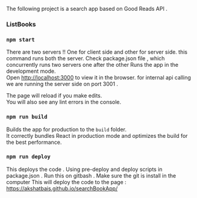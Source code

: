 The following project is a search app based on Good Reads API .



### ListBooks

### `npm start`

There are two servers !!
One for client side and other for server side.
this command runs both the server. Check package.json file , which concurrently runs two servers one after the other
Runs the app in the development mode.<br>
Open [http://localhost:3000](http://localhost:3000) to view it in the browser.
for internal api calling we are running the server side on port 3001 .

The page will reload if you make edits.<br>
You will also see any lint errors in the console.


### `npm run build`

Builds the app for production to the `build` folder.<br>
It correctly bundles React in production mode and optimizes the build for the best performance.



### `npm run deploy`

This deploys the code . Using pre-deploy and deploy scripts in
package.json . Run this on gitbash . Make sure the git is install in the computer
This will deploy the code to the page :
https://akshatbais.github.io/searchBookApp/
